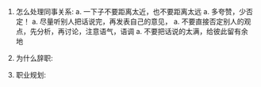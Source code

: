 1. 怎么处理同事关系:
  a. 一下子不要距离太近，也不要距离太远
  a. 多夸赞，少否定！
  a. 尽量听别人把话说完，再发表自己的意见，
  a. 不要直接否定别人的观点，先分析，再讨论，注意语气，语调
  a. 不要把话说的太满，给彼此留有余地

2. 为什么辞职:



3. 职业规划: